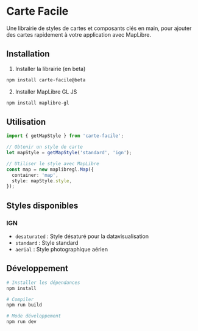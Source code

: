 # Carte Facile

Une librairie de styles de cartes et composants clés en main, pour ajouter des cartes rapidement à votre application avec MapLibre.

## Installation

1. Installer la librairie (en beta)
```bash
npm install carte-facile@beta
```

2. Installer MapLibre GL JS
```bash
npm install maplibre-gl
```

## Utilisation

```typescript
import { getMapStyle } from 'carte-facile';

// Obtenir un style de carte
let mapStyle = getMapStyle('standard', 'ign');

// Utiliser le style avec MapLibre
const map = new maplibregl.Map({
  container: 'map',
  style: mapStyle.style,
});
```

## Styles disponibles

### IGN
- `desaturated` : Style désaturé pour la datavisualisation
- `standard` : Style standard
- `aerial` : Style photographique aérien

## Développement

```bash
# Installer les dépendances
npm install

# Compiler
npm run build

# Mode développement
npm run dev
```